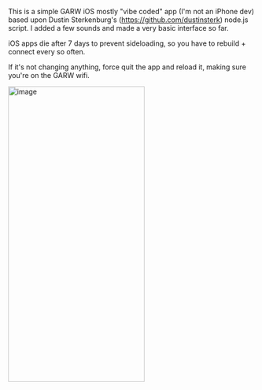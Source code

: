 This is a simple GARW iOS mostly "vibe coded" app (I'm not an iPhone dev) based upon Dustin Sterkenburg's (https://github.com/dustinsterk) node.js script. I added a few sounds and made a very basic interface so far. 

iOS apps die after 7 days to prevent sideloading, so you have to rebuild + connect every so often.

If it's not changing anything, force quit the app and reload it, making sure you're on the GARW wifi.

<img width="277" height="600" alt="image" src="https://github.com/user-attachments/assets/31e7f68d-eca5-4f8b-94fc-08e816c61e29" />
